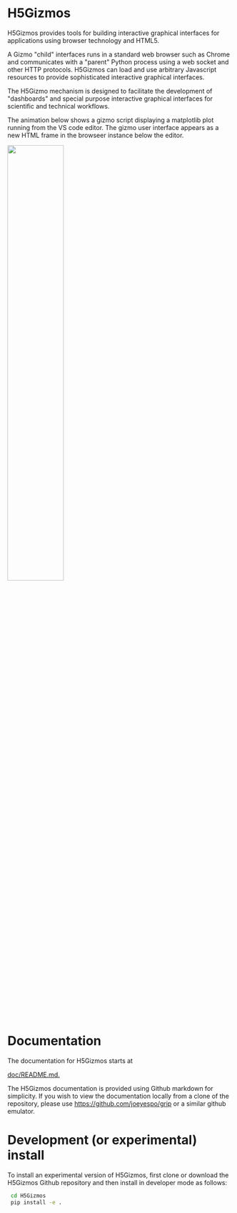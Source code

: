 # H5Gizmos

H5Gizmos provides
tools for building interactive graphical interfaces for applications using browser technology and HTML5. 

A Gizmo "child" interfaces runs in a standard web browser such as Chrome and communicates
with a "parent" Python process using a web socket and other HTTP protocols.  H5Gizmos can load and
use arbitrary Javascript resources to provide sophisticated interactive graphical interfaces.

The H5Gizmo mechanism is designed to facilitate the development of "dashboards" and special purpose
interactive graphical interfaces for scientific and technical workflows.

The animation below shows a gizmo script displaying a matplotlib plot running from the VS code editor.
The gizmo user interface appears as a new HTML frame in the browseer instance below the editor.

<img src="doc/curves.gif" width="50%">

# Documentation

The documentation for H5Gizmos starts at

<a href="doc/README.md">doc/README.md.</a>

The H5Gizmos documentation is provided using Github markdown for simplicity.
If you wish to view the documentation locally from a clone of the repository,
please use
<a href="https://github.com/joeyespo/grip">https://github.com/joeyespo/grip</a>
or a similar github emulator.

# Development (or experimental) install

To install an experimental version of H5Gizmos, first clone or download
the H5Gizmos Github repository and then install in developer mode as follows:

```bash
 cd H5Gizmos
 pip install -e .
```
